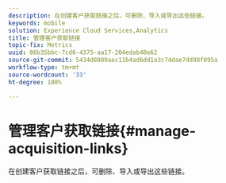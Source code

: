 ```yaml
---
description: 在创建客户获取链接之后，可删除、导入或导出这些链接。
keywords: mobile
solution: Experience Cloud Services,Analytics
title: 管理客户获取链接
topic-fix: Metrics
uuid: 06b35bbc-7cd6-4375-aa17-204edab40e62
source-git-commit: 5434d8809aac11b4ad6dd1a3c74dae7dd98f095a
workflow-type: tm+mt
source-wordcount: '33'
ht-degree: 100%

---
```



# 管理客户获取链接{#manage-acquisition-links}

在创建客户获取链接之后，可删除、导入或导出这些链接。

